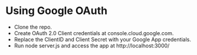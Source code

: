 # Using Google OAuth
- Clone the repo.
- Create OAuth 2.0 Client credentials at console.cloud.google.com.
- Replace the ClientID and Client Secret with your Google App credentials.
- Run node server.js and access the app at http://localhost:3000/
